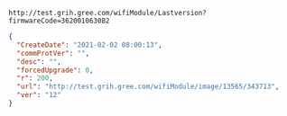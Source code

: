 `http://test.grih.gree.com/wifiModule/Lastversion?firmwareCode=362001063082`

```json
{
  "CreateDate": "2021-02-02 08:00:13",
  "commProtVer": "",
  "desc": "",
  "forcedUpgrade": 0,
  "r": 200,
  "url": "http://test.grih.gree.com/wifiModule/image/13565/343713",
  "ver": "12"
}
```
